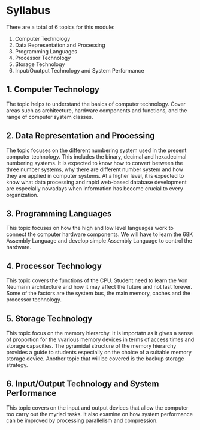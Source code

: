 # Syllabus

There are a total of 6 topics for this module:
1. Computer Technology
2. Data Representation and Processing
3. Programming Languages
4. Processor Technology
5. Storage Technology
6. Input/Ouutput Technology and System Performance

## 1. Computer Technology
The topic helps to understand the basics of computer technology. Cover areas such as architecture, hardware components and functions, and the range of computer system classes. 

## 2. Data Representation and Processing
The topic focuses on the different numbering system used in the present computer technology. This includes the binary, decimal and hexadecimal numbering systems. It is expected to know how to convert between the three number systems, why there are different number system and how they are applied in computer systems. At a higher level, it is expected to know what data processing and rapid web-based database development are especially nowadays when information has become crucial to every organization.

## 3. Programming Languages
This topic focuses on how the high and low level languages work to connect the computer hardware components. We will have to learn the 68K Assembly Language and develop simple Assembly Language to control the hardware. 

## 4. Processor Technology
This topic covers the functions of the CPU. Student need to learn the Von Neumann architecture and how it may affect the future and not last forever. Some of the factors are the system bus, the main memory, caches and the processor technology.

## 5. Storage Technology
This topic focus on the memory hierarchy. It is importatn as it gives a sense of proportion for the vvarious memory devices in terms of access times and storage capacities. The pyramidal structure of the memory hierarchy provides a guide to students especially on the choice of a suitable memory storage device. Another topic that will be covered is the backup storage strategy.

## 6. Input/Output Technology and System Performance
This topic covers on the input and output devices that allow the computer too carry out the myriad tasks. It also examine on how system performance can be improved by processing parallelism and compression. 














